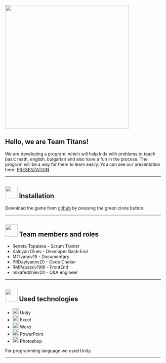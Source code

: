 <img src="https://media.discordapp.net/attachments/842837080392073248/856200372473430086/LogoU-removebg-preview.png" width="400">

## Hello, we are Team Titans!


We are developing a program, which will help kids with problems to teach basic math, english, bulgarian and also have a fun in the process. 
The program will be a way for them to learn easily. You can see our presentation here:
[PRESENTATION]()

---
 

## <img src="https://media.discordapp.net/attachments/842837080392073248/856201380908498954/11-removebg-preview.png" width="40">  Installation 

Download the game from [github](https://github.com/RBTopalska18/Ema-s-games-Titans) by pressing the green clone button. 

---

## <img src="https://media.discordapp.net/attachments/842837080392073248/856201380908498954/11-removebg-preview.png" width="40"> Team members and roles
- Reneta Topalska - Scrum Trainer
- Kaloyan Dinev - Developer Back-End
- MTIvanov19 - Documentary
- PRDaylyanov20 - Code Cheker
- RMPapazov19@ - FrontEnd
- mikafedzhiev20 - Q&A engineer

---

## <img src="https://media.discordapp.net/attachments/842837080392073248/856201380908498954/11-removebg-preview.png" width="40"> Used technologies
- <img src="https://unity3d.com/profiles/unity3d/themes/unity/images/pages/branding_trademarks/unity-tab-square-black.png" width="20"> Unity
- <img src="https://media.discordapp.net/attachments/815253581149896790/818134368848969728/1043px-Microsoft_Excel_2013_logo.svg_.png?width=551&height=541" width="20"> Excel
-  <img src="https://media.discordapp.net/attachments/815253581149896790/818133539903111188/Microsoft_Word_logo.png" width="20"> Word
- <img src="https://media.discordapp.net/attachments/815253581149896790/818136011359518780/kisspng-microsoft-powerpoint-computer-software-microsoft-o-5b3b3927c75c49.3318087715306079118166-rem.png" width="20"> PowerPoint
- <img src="https://media.discordapp.net/attachments/815253581149896790/818130499204939866/788px-Adobe_Photoshop_CC_icon.svg.png?width=555&height=541" width="20"> Photoshop


 For programming language we used Unity.
 
 ---
